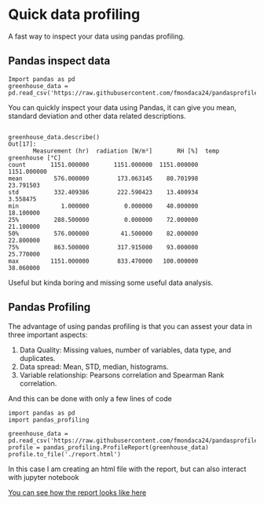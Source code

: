 # Quick data profiling

A fast way to inspect your data using pandas profiling. 

## Pandas inspect data

```
Import pandas as pd
greenhouse_data = pd.read_csv('https://raw.githubusercontent.com/fmondaca24/pandasprofile/master/data_greenhouse.csv')
```


You can quickly inspect your data using Pandas, it can give you mean, standard deviation and other data related descriptions.

```

greenhouse_data.describe()
Out[17]: 
       Measurement (hr)  radiation [W/m²]       RH [%]  temp greenhouse [°C] 
count       1151.000000       1151.000000  1151.000000            1151.000000
mean         576.000000        173.063145    80.701998              23.791503
std          332.409386        222.590423    13.400934               3.558475
min            1.000000          0.000000    40.000000              18.100000
25%          288.500000          0.000000    72.000000              21.100000
50%          576.000000         41.500000    82.000000              22.800000
75%          863.500000        317.915000    93.000000              25.770000
max         1151.000000        833.470000   100.000000              38.060000
```

Useful but kinda boring and missing some useful data analysis.

## Pandas Profiling

The advantage of using pandas profiling is that you can assest your data in three important aspects: 

1. Data Quality: Missing values, number of variables, data type, and duplicates.
2. Data spread: Mean, STD, median, histograms.
3. Variable relationship: Pearsons correlation and Spearman Rank correlation.

And this can be done with only a few lines of code

```
import pandas as pd
import pandas_profiling

greenhouse_data = pd.read_csv('https://raw.githubusercontent.com/fmondaca24/pandasprofile/master/data_greenhouse.csv')
profile = pandas_profiling.ProfileReport(greenhouse_data)
profile.to_file('./report.html')
```
In this case I am creating an html file with the report, but can also interact with jupyter notebook

[You can see how the report looks like here](http://htmlpreview.github.io/?https://raw.githubusercontent.com/fmondaca24/pandasprofile/master/report.html)



